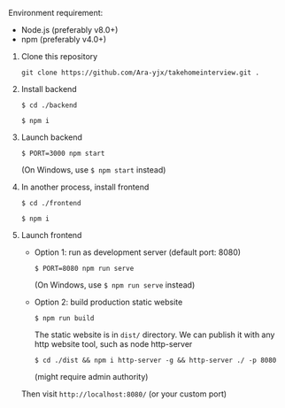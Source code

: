 Environment requirement: 
- Node.js (preferably v8.0+)
- npm (preferably v4.0+)


1.  Clone this repository
    
    `git clone https://github.com/Ara-yjx/takehomeinterview.git .`

2.  Install backend

    `$ cd ./backend`
    
    `$ npm i`

3.  Launch backend

    `$ PORT=3000 npm start`

    (On Windows, use `$ npm start` instead)

4.  In another process, install frontend

    `$ cd ./frontend`

    `$ npm i`

5.  Launch frontend
    
    - Option 1: run as development server (default port: 8080) 

      `$ PORT=8080 npm run serve`
    
      (On Windows, use `$ npm run serve` instead)


    - Option 2: build production static website

      `$ npm run build`

      The static website is in `dist/` directory. We can publish it with any http website tool, such as node http-server

      `$ cd ./dist && npm i http-server -g && http-server ./ -p 8080`

      (might require admin authority)

    Then visit `http://localhost:8080/` (or your custom port)

